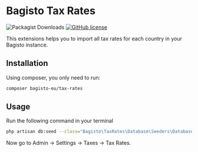 # Bagisto Tax Rates
![Packagist Downloads](https://img.shields.io/packagist/dm/bagisto-eu/tax-rates)
[![GitHub license](https://img.shields.io/github/license/bagisto-europe/tax-rates)](https://github.com/bagisto-europe/tax-rates/blob/master/LICENSE)

This extensions helps you to import all tax rates for each country in your Bagisto instance.

## Installation

Using composer, you only need to run:
```sh
composer bagisto-eu/tax-rates
```

## Usage
Run the following command in your terminal
```sh
php artisan db:seed --class="Bagisto\TaxRates\Database\Seeders\DatabaseSeeder"
```

Now go to Admin -> Settings -> Taxes -> Tax Rates.